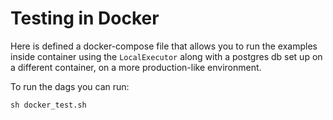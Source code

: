 # Testing in Docker

Here is defined a docker-compose file that allows you to run the examples inside
container using the `LocalExecutor` along with a postgres db set up on a
different container, on a more production-like environment.

To run the dags you can run:
```
sh docker_test.sh
```

